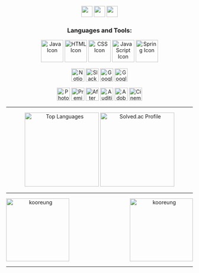 <p></p>
<div align="center"> 
<div>
    <a href="https://idealcreator38.notion.site/2a350a773629420cbbb5b7d4c91ae4f6?pvs=4" target="_blank">
        <img src="https://img.shields.io/badge/Notion-DD0B78?style=flat-square&logo=Notion&logoColor=white" 
            height="30px"/></a>
    <a href="mailto:crisishyun@gmail.com" target="_blank">
        <img src="https://img.shields.io/badge/Gmail-EA4335?style=flat-square&logo=Gmail&logoColor=white"
            height="30px"/></a>
    <a href="https://www.youtube.com/@kr_studio" target="_blank">
      <img src="https://img.shields.io/badge/Youtube-FF0000?style=flat-square&logo=Youtube&logoColor=white"
          height="30px"/></a>
<!--   <a href="https://www.saramin.co.kr/zf_user/member/resume/view/edit_icon_fl/y/mandb_view/n/res_idx/11191263" target="_blank">
      <img src="https://img.shields.io/badge/kooreung-0A66C2?style=flat-square&logo=Linkedin&logoColor=white"/></a> -->
</div>
<h3 align="center">Languages and Tools:</h3>
    <div>
        <p align="center"> 
            <img src="https://img.icons8.com/color/48/000000/java-coffee-cup-logo--v1.png" alt="Java Icon" height="60px"/>
            <img src="https://img.icons8.com/color/48/000000/html-5--v1.png" alt="HTML Icon" height="60px"/>
            <img src="https://img.icons8.com/color/48/000000/css3.png" alt="CSS Icon" height="60px"/>
            <img src="https://img.icons8.com/color/48/000000/javascript--v1.png" alt="JavaScript Icon" height="60px"/>
            <img src="https://img.icons8.com/color/48/000000/spring-logo.png" alt="Spring Icon" height="60px"/>
        </p>
        <p align="center"> 
            <img src="https://img.icons8.com/color/48/000000/notion.png" alt="Notion Icon" height="35px" />
            <img src="https://img.icons8.com/color/48/000000/slack-new.png" alt="Slack Icon" height="35px" />
            <img src="https://img.icons8.com/color/48/000000/google-slides.png" alt="Google Slides Icon" height="35px" />
            <img src="https://www.gstatic.com/images/branding/product/1x/sheets_48dp.png" alt="Google Sheets Icon" height="35px" />
        </p>
        <p align="center"> 
            <img src="https://img.icons8.com/color/48/000000/adobe-photoshop.png" alt="Photoshop Icon" height="35px" />
            <img src="https://img.icons8.com/color/48/000000/adobe-premiere-pro.png" alt="Premiere Icon" height="35px" />
            <img src="https://img.icons8.com/color/48/000000/adobe-after-effects.png" alt="After Effects Icon" height="35px" />
            <img src="https://img.icons8.com/color/48/000000/adobe-audition.png" alt="Audition Icon" height="35px" />
            <img src="https://img.icons8.com/color/48/000000/adobe-lightroom.png" alt="Adobe Lightroom Icon" height="35px" />
            <img src="https://img.icons8.com/color/48/000000/cinema-4d.png" alt="Cinema 4D Icon" height="35px" />
        </p>
<hr>
        <p>
            <a href="https://github.com/anuraghazra/github-readme-stats">
            <img src="https://github-readme-stats.vercel.app/api/top-langs/?username=kooreung&layout=compact&theme=tokyonight" 
                alt="Top Languages" height="200vh" /></a>
                            <a href="https://solved.ac/idealcreator38/">
            <img src="http://mazassumnida.wtf/api/v2/generate_badge?boj=idealcreator38" alt="Solved.ac Profile" height="200vh" />
            </a>
        </p>
    </div>

<hr>
<div align="center" style="display: flex; justify-content: space-between;align-items: center;">
    <img height="170em" src="https://github-readme-stats.vercel.app/api?username=kooreung&show_icons=true&theme=tokyonight&locale=en" 
           alt="kooreung" />
    <img height="170em" src="https://github-readme-streak-stats.herokuapp.com/?user=kooreung&theme=tokyonight" 
           alt="kooreung" />
</div>
<hr>
